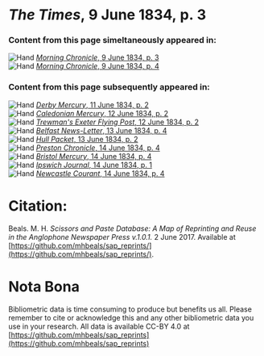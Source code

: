 # *The Times*, 9 June 1834, p. 3  
  
### Content from this page simeltaneously appeared in:  
![Hand](http://scissorsandpaste.net/wp-content/uploads/2017/06/smallhandpointer.png) [*Morning Chronicle*, 9 June 1834, p. 3](https://mhbeals.github.io/sap_html/Morning-Chronicle/Morning-Chronicle-9-June-1834-p-3)  
![Hand](http://scissorsandpaste.net/wp-content/uploads/2017/06/smallhandpointer.png) [*Morning Chronicle*, 9 June 1834, p. 4](https://mhbeals.github.io/sap_html/Morning-Chronicle/Morning-Chronicle-9-June-1834-p-4)  
  
### Content from this page subsequently appeared in:  
![Hand](http://scissorsandpaste.net/wp-content/uploads/2017/06/smallhandpointer.png) [*Derby Mercury*, 11 June 1834, p. 2](https://mhbeals.github.io/sap_html/Derby-Mercury/Derby-Mercury-11-June-1834-p-2)  
![Hand](http://scissorsandpaste.net/wp-content/uploads/2017/06/smallhandpointer.png) [*Caledonian Mercury*, 12 June 1834, p. 2](https://mhbeals.github.io/sap_html/Caledonian-Mercury/Caledonian-Mercury-12-June-1834-p-2)  
![Hand](http://scissorsandpaste.net/wp-content/uploads/2017/06/smallhandpointer.png) [*Trewman's Exeter Flying Post*, 12 June 1834, p. 2](https://mhbeals.github.io/sap_html/Trewman's-Exeter-Flying-Post/Trewman's-Exeter-Flying-Post-12-June-1834-p-2)  
![Hand](http://scissorsandpaste.net/wp-content/uploads/2017/06/smallhandpointer.png) [*Belfast News-Letter*, 13 June 1834, p. 4](https://mhbeals.github.io/sap_html/Belfast-News-Letter/Belfast-News-Letter-13-June-1834-p-4)  
![Hand](http://scissorsandpaste.net/wp-content/uploads/2017/06/smallhandpointer.png) [*Hull Packet*, 13 June 1834, p. 2](https://mhbeals.github.io/sap_html/Hull-Packet/Hull-Packet-13-June-1834-p-2)  
![Hand](http://scissorsandpaste.net/wp-content/uploads/2017/06/smallhandpointer.png) [*Preston Chronicle*, 14 June 1834, p. 4](https://mhbeals.github.io/sap_html/Preston-Chronicle/Preston-Chronicle-14-June-1834-p-4)  
![Hand](http://scissorsandpaste.net/wp-content/uploads/2017/06/smallhandpointer.png) [*Bristol Mercury*, 14 June 1834, p. 4](https://mhbeals.github.io/sap_html/Bristol-Mercury/Bristol-Mercury-14-June-1834-p-4)  
![Hand](http://scissorsandpaste.net/wp-content/uploads/2017/06/smallhandpointer.png) [*Ipswich Journal*, 14 June 1834, p. 1](https://mhbeals.github.io/sap_html/Ipswich-Journal/Ipswich-Journal-14-June-1834-p-1)  
![Hand](http://scissorsandpaste.net/wp-content/uploads/2017/06/smallhandpointer.png) [*Newcastle Courant*, 14 June 1834, p. 4](https://mhbeals.github.io/sap_html/Newcastle-Courant/Newcastle-Courant-14-June-1834-p-4)  


# Citation: 

Beals. M. H. *Scissors and Paste Database: A Map of Reprinting and Reuse in the Anglophone Newspaper Press v.1.0.1.* 2 June 2017. Available at [https://github.com/mhbeals/sap_reprints/](https://github.com/mhbeals/sap_reprints/). 

# Nota Bona

Bibliometric data is time consuming to produce but benefits us all. Please remember to cite or acknowledge this and any other bibliometric data you use in your research. All data is available CC-BY 4.0 at [https://github.com/mhbeals/sap_reprints](https://github.com/mhbeals/sap_reprints)